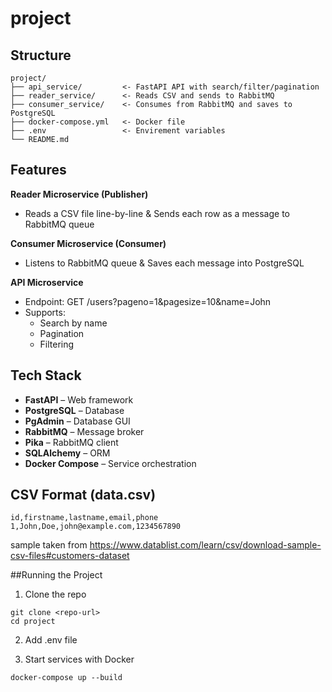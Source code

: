 # project

## Structure
```
project/
├── api_service/         <- FastAPI API with search/filter/pagination
├── reader_service/      <- Reads CSV and sends to RabbitMQ
├── consumer_service/    <- Consumes from RabbitMQ and saves to PostgreSQL
├── docker-compose.yml   <- Docker file
├── .env                 <- Envirement variables
└── README.md
```

## Features
**Reader Microservice (Publisher)**
- Reads a CSV file line-by-line & Sends each row as a message to RabbitMQ queue

**Consumer Microservice (Consumer)**
- Listens to RabbitMQ queue & Saves each message into PostgreSQL

**API Microservice**
- Endpoint: GET /users?pageno=1&pagesize=10&name=John
- Supports:
    - Search by name
    - Pagination
    -  Filtering

## Tech Stack
- **FastAPI** – Web framework
- **PostgreSQL** – Database
- **PgAdmin** – Database GUI
- **RabbitMQ** – Message broker
- **Pika** – RabbitMQ client
- **SQLAlchemy** – ORM
- **Docker Compose** – Service orchestration

## CSV Format (data.csv)
```
id,firstname,lastname,email,phone
1,John,Doe,john@example.com,1234567890

```
sample taken from https://www.datablist.com/learn/csv/download-sample-csv-files#customers-dataset


##Running the Project
1. Clone the repo
```
git clone <repo-url>
cd project

```

2. Add .env file

3. Start services with Docker
```
docker-compose up --build

```
